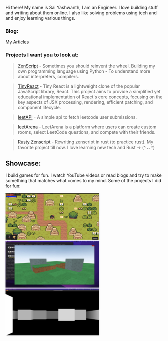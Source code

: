 Hi there! My name is Sai Yashwanth, I am an Engineer. I love building stuff and writing about them online. I also like solving problems using tech and and enjoy learning various things. 

### Blog:

[My Articles]([https://saiyashwanth.vercel.app](https://saiyashwanth.vercel.app/articles))





### Projects I want you to look at:
>[ZenScript](https://github.com/theyashwanthsai/ZenScript) - 
Sometimes you should reinvent the wheel. Building my own programming language using Python - To understand more about interpreters, compilers.

>[TinyReact](https://github.com/theyashwanthsai/TinyReact) - 
Tiny React is a lightweight clone of the popular JavaScript library, React. This project aims to provide a simplified yet educational implementation of React's core concepts, focusing on the key aspects of JSX processing, rendering, efficient patching, and component lifecycle.

>[leetAPI](https://github.com/theyashwanthsai/leetAPI) - A simple api to fetch leetcode user submissions.

>[leetArena](https://github.com/theyashwanthsai/leetArena) - LeetArena is a platform where users can create custom rooms, select LeetCode questions, and compete with their friends.

>[Rusty Zenscript](https://github.com/theyashwanthsai/Rusty-ZenScript) - Rewriting zenscript in rust (to practice rust). My favorite project till now. I love learning new tech and Rust -> (^ ᴗ ^)

## Showcase:
I build games for fun. I watch YouTube videos or read blogs and try to make something that matches what comes to my mind.
Some of the projects I did for fun:

<img src="assets/Screenshot 2023-11-29 at 3.10.19 PM.png" width="300" height="150" />  <img src="assets/Screenshot 2023-11-29 at 3.10.19 PM 2.png" width="300" height="150" />  <img src="assets/Screenshot 2023-11-29 at 3.10.19 PM 3.png" width="300" height="150" /> 
